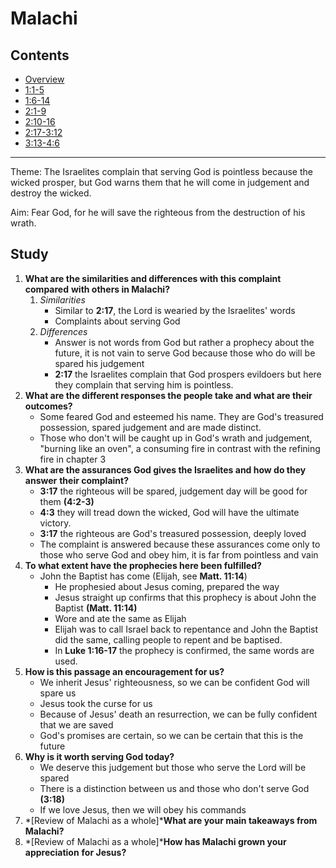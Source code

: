 # Malachi

## Contents
* [Overview](README.md)
* [1:1-5](ch1v1-5.md)
* [1:6-14](ch1v6-14.md)
* [2:1-9](ch2v1-9.md)
* [2:10-16](ch2v10-16.md)
* [2:17-3:12](ch2v17-ch3v12.md)
* [3:13-4:6](ch3v13-ch4v6.md)

-----

Theme: The Israelites complain that serving God is pointless because the wicked
prosper, but God warns them that he will come in judgement and destroy the
wicked.

Aim: Fear God, for he will save the righteous from the destruction of his
wrath.

## Study

1. **What are the similarities and differences with this complaint compared**
   **with others in Malachi?**
   1. *Similarities*
       * Similar to **2:17**, the Lord is wearied by the Israelites' words
       * Complaints about serving God
   2. *Differences*
       * Answer is not words from God but rather a prophecy about the future,
         it is not vain to serve God because those who do will be spared his
         judgement
       * **2:17** the Israelites complain that God prospers evildoers but here
         they complain that serving him is pointless.
2. **What are the different responses the people take and what are their**
   **outcomes?**
    * Some feared God and esteemed his name. They are God's treasured
      possession, spared judgement and are made distinct.
    * Those who don't will be caught up in God's wrath and judgement, "burning
      like an oven", a consuming fire in contrast with the refining fire in
      chapter 3
3. **What are the assurances God gives the Israelites and how do they answer**
   **their complaint?**
    * **3:17** the righteous will be spared, judgement day will be good for
      them **(4:2-3)**
    * **4:3** they will tread down the wicked, God will have the ultimate
      victory.
    * **3:17** the righteous are God's treasured possession, deeply loved
    * The complaint is answered because these assurances come only to those who
      serve God and obey him, it is far from pointless and vain
4. **To what extent have the prophecies here been fulfilled?**
    * John the Baptist has come (Elijah, see **Matt. 11:14**)
        * He prophesied about Jesus coming, prepared the way
        * Jesus straight up confirms that this prophecy is about John the
          Baptist **(Matt. 11:14)**
        * Wore and ate the same as Elijah
        * Elijah was to call Israel back to repentance and John the Baptist did
          the same, calling people to repent and be baptised.
        * In **Luke 1:16-17** the prophecy is confirmed, the same words are
          used.
5. **How is this passage an encouragement for us?**
    * We inherit Jesus' righteousness, so we can be confident God will spare us
    * Jesus took the curse for us
    * Because of Jesus' death an resurrection, we can be fully confident that
      we are saved
    * God's promises are certain, so we can be certain that this is the future
6. **Why is it worth serving God today?**
    * We deserve this judgement but those who serve the Lord will be spared
    * There is a distinction between us and those who don't serve God
      **(3:18)**
    * If we love Jesus, then we will obey his commands
7. *[Review of Malachi as a whole]***What are your main takeaways from Malachi?**
8. *[Review of Malachi as a whole]***How has Malachi grown your appreciation**
   **for Jesus?**
